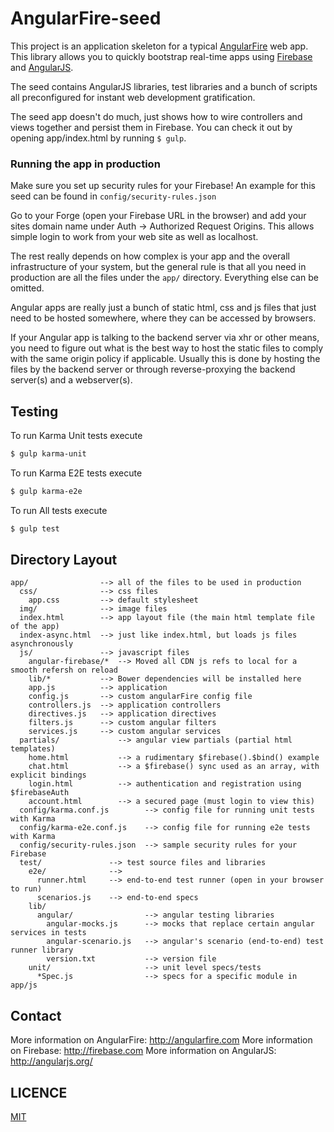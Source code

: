 
# AngularFire-seed

This project is an application skeleton for a typical [AngularFire](http://angularfire.com/) web app.
This library allows you to quickly bootstrap real-time apps using [Firebase](http://www.firebase.com) and [AngularJS](http://www.angularjs.org).

The seed contains AngularJS libraries, test libraries and a bunch of scripts all preconfigured for
instant web development gratification.

The seed app doesn't do much, just shows how to wire controllers and views together and persist them
in Firebase. You can check it out by opening app/index.html by running ```$ gulp```.

### Running the app in production

Make sure you set up security rules for your Firebase! An example for this
seed can be found in `config/security-rules.json`

Go to your Forge (open your Firebase URL in the browser) and add your sites domain name under
Auth -> Authorized Request Origins. This allows simple login to work from your web site as well as localhost.

The rest really depends on how complex is your app and the overall infrastructure of your system, but
the general rule is that all you need in production are all the files under the `app/` directory.
Everything else can be omitted.

Angular apps are really just a bunch of static html, css and js files that just need to be hosted
somewhere, where they can be accessed by browsers.

If your Angular app is talking to the backend server via xhr or other means, you need to figure
out what is the best way to host the static files to comply with the same origin policy if
applicable. Usually this is done by hosting the files by the backend server or through
reverse-proxying the backend server(s) and a webserver(s).


## Testing

To run Karma Unit tests execute
```bash
$ gulp karma-unit
```

To run Karma E2E tests execute
```bash
$ gulp karma-e2e
``` 

To run All tests execute
```bash
$ gulp test
```

## Directory Layout

    app/                --> all of the files to be used in production
      css/              --> css files
        app.css         --> default stylesheet
      img/              --> image files
      index.html        --> app layout file (the main html template file of the app)
      index-async.html  --> just like index.html, but loads js files asynchronously
      js/               --> javascript files
        angular-firebase/*  --> Moved all CDN js refs to local for a smooth refersh on reload
        lib/*           --> Bower dependencies will be installed here
        app.js          --> application
        config.js       --> custom angularFire config file
        controllers.js  --> application controllers
        directives.js   --> application directives
        filters.js      --> custom angular filters
        services.js     --> custom angular services
      partials/             --> angular view partials (partial html templates)
        home.html           --> a rudimentary $firebase().$bind() example
        chat.html           --> a $firebase() sync used as an array, with explicit bindings
        login.html          --> authentication and registration using $firebaseAuth
        account.html        --> a secured page (must login to view this)
      config/karma.conf.js        --> config file for running unit tests with Karma
      config/karma-e2e.conf.js    --> config file for running e2e tests with Karma
      config/security-rules.json  --> sample security rules for your Firebase
      test/               --> test source files and libraries
        e2e/              -->
          runner.html     --> end-to-end test runner (open in your browser to run)
          scenarios.js    --> end-to-end specs
        lib/
          angular/                --> angular testing libraries
            angular-mocks.js      --> mocks that replace certain angular services in tests
            angular-scenario.js   --> angular's scenario (end-to-end) test runner library
            version.txt           --> version file
        unit/                     --> unit level specs/tests
          *Spec.js                --> specs for a specific module in app/js

## Contact

More information on AngularFire: http://angularfire.com
More information on Firebase: http://firebase.com
More information on AngularJS: http://angularjs.org/

## LICENCE

[MIT](http://firebase.mit-license.org/)